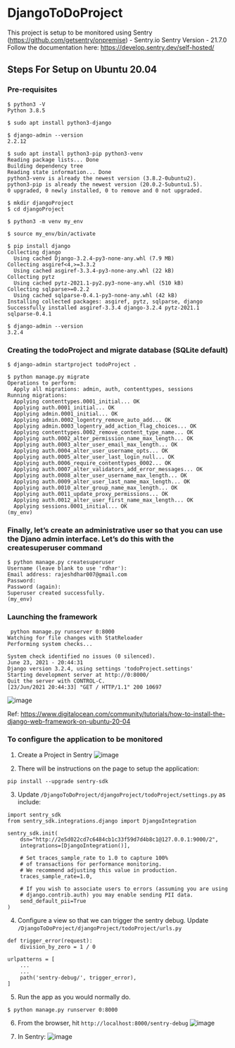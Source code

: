 # DjangoToDoProject

This project is setup to be monitored using Sentry (https://github.com/getsentry/onpremise) - Sentry.io
Sentry Version - 21.7.0
Follow the documentation here: https://develop.sentry.dev/self-hosted/


## Steps For Setup on Ubuntu 20.04
### Pre-requisites
```
$ python3 -V
Python 3.8.5

$ sudo apt install python3-django

$ django-admin --version
2.2.12

$ sudo apt install python3-pip python3-venv
Reading package lists... Done
Building dependency tree       
Reading state information... Done
python3-venv is already the newest version (3.8.2-0ubuntu2).
python3-pip is already the newest version (20.0.2-5ubuntu1.5).
0 upgraded, 0 newly installed, 0 to remove and 0 not upgraded.

$ mkdir djangoProject
$ cd djangoProject

$ python3 -m venv my_env

$ source my_env/bin/activate

$ pip install django
Collecting django
  Using cached Django-3.2.4-py3-none-any.whl (7.9 MB)
Collecting asgiref<4,>=3.3.2
  Using cached asgiref-3.3.4-py3-none-any.whl (22 kB)
Collecting pytz
  Using cached pytz-2021.1-py2.py3-none-any.whl (510 kB)
Collecting sqlparse>=0.2.2
  Using cached sqlparse-0.4.1-py3-none-any.whl (42 kB)
Installing collected packages: asgiref, pytz, sqlparse, django
Successfully installed asgiref-3.3.4 django-3.2.4 pytz-2021.1 sqlparse-0.4.1

$ django-admin --version
3.2.4

```


### Creating the todoProject and migrate database (SQLite default)
```
$ django-admin startproject todoProject .

$ python manage.py migrate
Operations to perform:
  Apply all migrations: admin, auth, contenttypes, sessions
Running migrations:
  Applying contenttypes.0001_initial... OK
  Applying auth.0001_initial... OK
  Applying admin.0001_initial... OK
  Applying admin.0002_logentry_remove_auto_add... OK
  Applying admin.0003_logentry_add_action_flag_choices... OK
  Applying contenttypes.0002_remove_content_type_name... OK
  Applying auth.0002_alter_permission_name_max_length... OK
  Applying auth.0003_alter_user_email_max_length... OK
  Applying auth.0004_alter_user_username_opts... OK
  Applying auth.0005_alter_user_last_login_null... OK
  Applying auth.0006_require_contenttypes_0002... OK
  Applying auth.0007_alter_validators_add_error_messages... OK
  Applying auth.0008_alter_user_username_max_length... OK
  Applying auth.0009_alter_user_last_name_max_length... OK
  Applying auth.0010_alter_group_name_max_length... OK
  Applying auth.0011_update_proxy_permissions... OK
  Applying auth.0012_alter_user_first_name_max_length... OK
  Applying sessions.0001_initial... OK
(my_env)

```

### Finally, let’s create an administrative user so that you can use the Djano admin interface. Let’s do this with the createsuperuser command

```
$ python manage.py createsuperuser
Username (leave blank to use 'rdhar'):      
Email address: rajeshdhar007@gmail.com
Password: 
Password (again): 
Superuser created successfully.
(my_env)

```

### Launching the framework
```
 python manage.py runserver 0:8000
Watching for file changes with StatReloader
Performing system checks...

System check identified no issues (0 silenced).
June 23, 2021 - 20:44:31
Django version 3.2.4, using settings 'todoProject.settings'
Starting development server at http://0:8000/
Quit the server with CONTROL-C.
[23/Jun/2021 20:44:33] "GET / HTTP/1.1" 200 10697

```
![image](https://user-images.githubusercontent.com/77116268/123165533-5ab9fb00-d442-11eb-9ec6-b57c60a04681.png)


Ref: https://www.digitalocean.com/community/tutorials/how-to-install-the-django-web-framework-on-ubuntu-20-04

### To configure the application to be monitored
1. Create a Project in Sentry
![image](https://user-images.githubusercontent.com/77116268/126216859-27be20bf-e9b1-4f4f-b17f-eaff931b283e.png)


2. There will be instructions on the page to setup the application:
```
pip install --upgrade sentry-sdk
```
3. Update ```/DjangoToDoProject/djangoProject/todoProject/settings.py``` as include:
```
import sentry_sdk
from sentry_sdk.integrations.django import DjangoIntegration

sentry_sdk.init(
    dsn="http://2e5d022cd7c6484cb1c33f59d7d4b8c1@127.0.0.1:9000/2",
    integrations=[DjangoIntegration()],

    # Set traces_sample_rate to 1.0 to capture 100%
    # of transactions for performance monitoring.
    # We recommend adjusting this value in production.
    traces_sample_rate=1.0,

    # If you wish to associate users to errors (assuming you are using
    # django.contrib.auth) you may enable sending PII data.
    send_default_pii=True
)
```

4. Configure a view so that we can trigger the sentry debug. Update ```/DjangoToDoProject/djangoProject/todoProject/urls.py```

```
def trigger_error(request):
    division_by_zero = 1 / 0

urlpatterns = [
    ...
    ...
    path('sentry-debug/', trigger_error),
]
```
5. Run the app as you would normally do.
```
$ python manage.py runserver 0:8000
```

6. From the browser, hit ```http://localhost:8000/sentry-debug```
![image](https://user-images.githubusercontent.com/77116268/126216904-48ed3405-9fdb-4eb8-aef5-f90b8bc0ca97.png)

7. In Sentry:
![image](https://user-images.githubusercontent.com/77116268/126217011-8f332218-e45c-4ebf-9e0e-b35157fae680.png)

